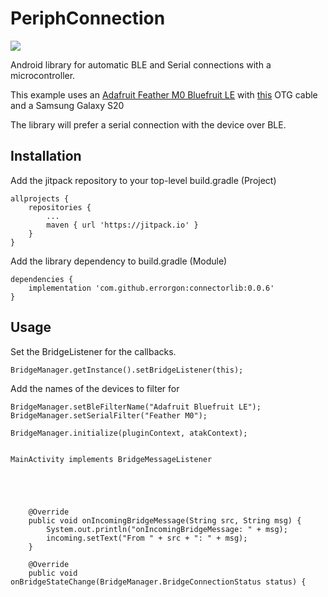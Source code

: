 # PeriphConnection

[![](https://jitpack.io/v/errorgon/ConnectorLib.svg)](https://jitpack.io/#errorgon/ConnectorLib)

Android library for automatic BLE and Serial connections with a microcontroller.

This example uses an [Adafruit Feather M0 Bluefruit LE](https://www.adafruit.com/product/2995) with [this](https://www.amazon.com/CableCreation-Braided-480Mbps-Compatible-MacBook/dp/B0744BKDRD) OTG
cable and a Samsung Galaxy S20

The library will prefer a serial connection with the device over BLE.

## Installation

Add the jitpack repository to your top-level build.gradle (Project)
```
allprojects {
    repositories {
        ...
        maven { url 'https://jitpack.io' }
    }
}
```

Add the library dependency to build.gradle (Module)
```
dependencies {
    implementation 'com.github.errorgon:connectorlib:0.0.6'
}
```

## Usage
Set the BridgeListener for the callbacks.
```
BridgeManager.getInstance().setBridgeListener(this);
```
Add the names of the devices to filter for
```
BridgeManager.setBleFilterName("Adafruit Bluefruit LE");
BridgeManager.setSerialFilter("Feather M0");
```

```
BridgeManager.initialize(pluginContext, atakContext);
```


```

MainActivity implements BridgeMessageListener





    @Override
    public void onIncomingBridgeMessage(String src, String msg) {
        System.out.println("onIncomingBridgeMessage: " + msg);
        incoming.setText("From " + src + ": " + msg);
    }

    @Override
    public void onBridgeStateChange(BridgeManager.BridgeConnectionStatus status) {
```